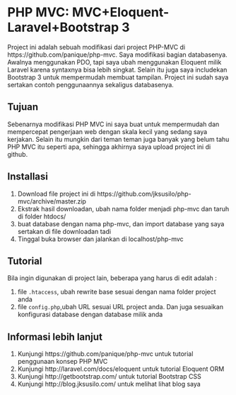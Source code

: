 <h1>PHP MVC: MVC+Eloquent-Laravel+Bootstrap 3</h1> 
<p>Project ini adalah sebuah modifikasi dari project PHP-MVC di https://github.com/panique/php-mvc. Saya modifikasi bagian databasenya. Awalnya menggunakan PDO, tapi saya ubah menggunakan Eloquent milik Laravel karena syntaxnya bisa lebih singkat. Selain itu juga saya includekan Bootstrap 3 untuk mempermudah membuat tampilan. Project ini sudah saya sertakan contoh penggunaannya sekaligus databasenya.</p>

<h2>Tujuan</h2>
<p>Sebenarnya modifikasi PHP MVC ini saya buat untuk mempermudah dan mempercepat pengerjaan web dengan skala kecil yang sedang saya kerjakan. Selain itu mungkin dari teman teman juga banyak yang belum tahu PHP MVC itu seperti apa, sehingga akhirnya saya upload project ini di github.</p>

<h2>Installasi</h2>
<ol>
<li>Download file project ini di https://github.com/jksusilo/php-mvc/archive/master.zip</li>
<li>Ekstrak hasil downloadan, ubah nama folder menjadi php-mvc dan taruh di folder htdocs/ </li>
<li>buat database dengan nama php-mvc, dan import database yang saya sertakan di file downloadan tadi</li>
<li>Tinggal buka browser dan jalankan di localhost/php-mvc</li>
</ol>

<h2>Tutorial</h2>
Bila ingin digunakan di project lain, beberapa yang harus di edit adalah :
<ol>
<li>file <code>.htaccess</code>, ubah rewrite base sesuai dengan nama folder project anda</li>
<li>file <code>config.php</code>,ubah URL sesuai URL project anda. Dan juga sesuaikan konfigurasi database dengan database milik anda</li>
</ol>

<h2>Informasi  lebih lanjut</h2>
<ol>
<li>Kunjungi https://github.com/panique/php-mvc untuk tutorial penggunaan konsep PHP MVC</li>
<li>Kunjungi http://laravel.com/docs/eloquent untuk tutorial Eloquent ORM</li>
<li>Kunjungi http://getbootstrap.com/ untuk tutorial Bootstrap CSS</li>
<li>Kunjungi http://blog.jksusilo.com/ untuk melihat lihat blog saya</li>
</ol>

